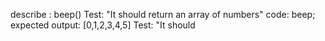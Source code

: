 describe : beep()
Test: "It should return an array of numbers"
code: beep;
expected output: [0,1,2,3,4,5]
Test: "It should